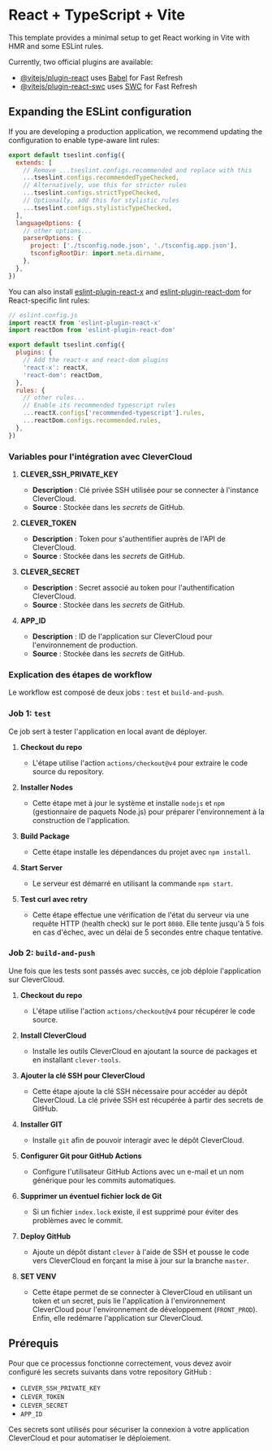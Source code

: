 # React + TypeScript + Vite

This template provides a minimal setup to get React working in Vite with HMR and some ESLint rules.

Currently, two official plugins are available:

- [@vitejs/plugin-react](https://github.com/vitejs/vite-plugin-react/blob/main/packages/plugin-react/README.md) uses [Babel](https://babeljs.io/) for Fast Refresh
- [@vitejs/plugin-react-swc](https://github.com/vitejs/vite-plugin-react-swc) uses [SWC](https://swc.rs/) for Fast Refresh

## Expanding the ESLint configuration

If you are developing a production application, we recommend updating the configuration to enable type-aware lint rules:

```js
export default tseslint.config({
  extends: [
    // Remove ...tseslint.configs.recommended and replace with this
    ...tseslint.configs.recommendedTypeChecked,
    // Alternatively, use this for stricter rules
    ...tseslint.configs.strictTypeChecked,
    // Optionally, add this for stylistic rules
    ...tseslint.configs.stylisticTypeChecked,
  ],
  languageOptions: {
    // other options...
    parserOptions: {
      project: ['./tsconfig.node.json', './tsconfig.app.json'],
      tsconfigRootDir: import.meta.dirname,
    },
  },
})
```

You can also install [eslint-plugin-react-x](https://github.com/Rel1cx/eslint-react/tree/main/packages/plugins/eslint-plugin-react-x) and [eslint-plugin-react-dom](https://github.com/Rel1cx/eslint-react/tree/main/packages/plugins/eslint-plugin-react-dom) for React-specific lint rules:

```js
// eslint.config.js
import reactX from 'eslint-plugin-react-x'
import reactDom from 'eslint-plugin-react-dom'

export default tseslint.config({
  plugins: {
    // Add the react-x and react-dom plugins
    'react-x': reactX,
    'react-dom': reactDom,
  },
  rules: {
    // other rules...
    // Enable its recommended typescript rules
    ...reactX.configs['recommended-typescript'].rules,
    ...reactDom.configs.recommended.rules,
  },
})
```

### Variables pour l'intégration avec CleverCloud

1. **CLEVER_SSH_PRIVATE_KEY**  
   - **Description** : Clé privée SSH utilisée pour se connecter à l'instance CleverCloud.  
   - **Source** : Stockée dans les *secrets* de GitHub.

2. **CLEVER_TOKEN**  
   - **Description** : Token pour s'authentifier auprès de l'API de CleverCloud.  
   - **Source** : Stockée dans les *secrets* de GitHub.

3. **CLEVER_SECRET**  
   - **Description** : Secret associé au token pour l'authentification CleverCloud.  
   - **Source** : Stockée dans les *secrets* de GitHub.

4. **APP_ID**  
   - **Description** : ID de l'application sur CleverCloud pour l'environnement de production.  
   - **Source** : Stockée dans les *secrets* de GitHub.

### Explication des étapes de workflow

Le workflow est composé de deux jobs : `test` et `build-and-push`.

### Job 1: `test`
Ce job sert à tester l'application en local avant de déployer.

1. **Checkout du repo**  
   - L'étape utilise l'action `actions/checkout@v4` pour extraire le code source du repository.

2. **Installer Nodes**  
   - Cette étape met à jour le système et installe `nodejs` et `npm` (gestionnaire de paquets Node.js) pour préparer l'environnement à la construction de l'application.

3. **Build Package**  
   - Cette étape installe les dépendances du projet avec `npm install`.

4. **Start Server**  
   - Le serveur est démarré en utilisant la commande `npm start`.

5. **Test curl avec retry**  
   - Cette étape effectue une vérification de l'état du serveur via une requête HTTP (health check) sur le port `8080`. Elle tente jusqu'à 5 fois en cas d'échec, avec un délai de 5 secondes entre chaque tentative.

### Job 2: `build-and-push`
Une fois que les tests sont passés avec succès, ce job déploie l'application sur CleverCloud.

1. **Checkout du repo**  
   - L'étape utilise l'action `actions/checkout@v4` pour récupérer le code source.

2. **Install CleverCloud**  
   - Installe les outils CleverCloud en ajoutant la source de packages et en installant `clever-tools`.

3. **Ajouter la clé SSH pour CleverCloud**  
   - Cette étape ajoute la clé SSH nécessaire pour accéder au dépôt CleverCloud. La clé privée SSH est récupérée à partir des secrets de GitHub.

4. **Installer GIT**  
   - Installe `git` afin de pouvoir interagir avec le dépôt CleverCloud.

5. **Configurer Git pour GitHub Actions**  
   - Configure l'utilisateur GitHub Actions avec un e-mail et un nom générique pour les commits automatiques.

6. **Supprimer un éventuel fichier lock de Git**  
   - Si un fichier `index.lock` existe, il est supprimé pour éviter des problèmes avec le commit.

7. **Deploy GitHub**  
   - Ajoute un dépôt distant `clever` à l'aide de SSH et pousse le code vers CleverCloud en forçant la mise à jour sur la branche `master`.

8. **SET VENV**  
   - Cette étape permet de se connecter à CleverCloud en utilisant un token et un secret, puis lie l'application à l'environnement CleverCloud pour l'environnement de développement (`FRONT_PROD`). Enfin, elle redémarre l'application sur CleverCloud.

## Prérequis

Pour que ce processus fonctionne correctement, vous devez avoir configuré les secrets suivants dans votre repository GitHub :

- `CLEVER_SSH_PRIVATE_KEY`
- `CLEVER_TOKEN`
- `CLEVER_SECRET`
- `APP_ID`

Ces secrets sont utilisés pour sécuriser la connexion à votre application CleverCloud et pour automatiser le déploiement.

